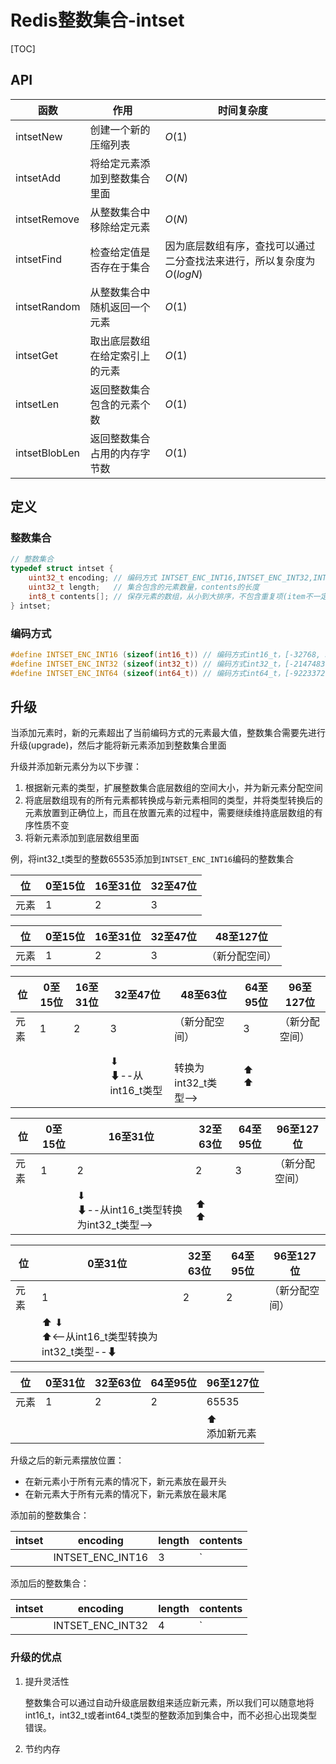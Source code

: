 # Redis整数集合-intset

[TOC]



## API

| 函数          | 作用                           | 时间复杂度                                                   |
| ------------- | ------------------------------ | ------------------------------------------------------------ |
| intsetNew     | 创建一个新的压缩列表           | $O(1)$                                                       |
| intsetAdd     | 将给定元素添加到整数集合里面   | $O(N)$                                                       |
| intsetRemove  | 从整数集合中移除给定元素       | $O(N)$                                                       |
| intsetFind    | 检查给定值是否存在于集合       | 因为底层数组有序，查找可以通过二分查找法来进行，所以复杂度为$O(logN)$ |
| intsetRandom  | 从整数集合中随机返回一个元素   | $O(1)$                                                       |
| intsetGet     | 取出底层数组在给定索引上的元素 | $O(1)$                                                       |
| intsetLen     | 返回整数集合包含的元素个数     | $O(1)$                                                       |
| intsetBlobLen | 返回整数集合占用的内存字节数   | $O(1)$                                                       |



## 定义

### 整数集合

```c
// 整数集合
typedef struct intset {
    uint32_t encoding; // 编码方式 INTSET_ENC_INT16,INTSET_ENC_INT32,INTSET_ENC_INT64
    uint32_t length;   // 集合包含的元素数量，contents的长度
    int8_t contents[]; // 保存元素的数组，从小到大排序，不包含重复项(item不一定为int8_t，取决于编码方式)
} intset;
```

### 编码方式

```c
#define INTSET_ENC_INT16 (sizeof(int16_t)) // 编码方式int16_t，[-32768, 32767]
#define INTSET_ENC_INT32 (sizeof(int32_t)) // 编码方式int32_t，[-2147483648, 2147483647]
#define INTSET_ENC_INT64 (sizeof(int64_t)) // 编码方式int64_t，[-9223372036854775808，9223372036854775807]
```



## 升级

当添加元素时，新的元素超出了当前编码方式的元素最大值，整数集合需要先进行升级(upgrade)，然后才能将新元素添加到整数集合里面

升级并添加新元素分为以下步骤：

1. 根据新元素的类型，扩展整数集合底层数组的空间大小，并为新元素分配空间
2. 将底层数组现有的所有元素都转换成与新元素相同的类型，并将类型转换后的元素放置到正确位上，而且在放置元素的过程中，需要继续维持底层数组的有序性质不变
3. 将新元素添加到底层数组里面

例，将int32_t类型的整数65535添加到`INTSET_ENC_INT16`编码的整数集合

| 位   | 0至15位 | 16至31位 | 32至47位 |
| ---- | ------- | -------- | -------- |
| 元素 | 1       | 2        | 3        |

| 位   | 0至15位 | 16至31位 | 32至47位 | 48至127位      |
| ---- | ------- | -------- | -------- | -------------- |
| 元素 | 1       | 2        | 3        | （新分配空间） |

| 位   | 0至15位 | 16至31位 | 32至47位              | 48至63位                 | 64至95位 | 96至127位      |
| ---- | ------- | -------- | --------------------- | ------------------------ | -------- | -------------- |
| 元素 | 1       | 2        | 3                     | （新分配空间）           | 3        | （新分配空间） |
|      |         |          | ⬇<br>⬇--从int16_t类型 | <br>转换为int32_t类型--> | ⬆<br>⬆   |                |

| 位   | 0至15位 | 16至31位                                  | 32至63位 | 64至95位 | 96至127位      |
| ---- | ------- | ----------------------------------------- | -------- | -------- | -------------- |
| 元素 | 1       | 2                                         | 2        | 3        | （新分配空间） |
|      |         | ⬇<br>⬇--从int16_t类型转换为int32_t类型--> | ⬆<br>⬆   |          |                |

| 位   | 0至31位                                                      | 32至63位 | 64至95位 | 96至127位      |
| ---- | ------------------------------------------------------------ | -------- | -------- | -------------- |
| 元素 | 1                                                            | 2        | 2        | （新分配空间） |
|      | ⬆                                                          ⬇<br>⬆<--从int16_t类型转换为int32_t类型--⬇ |          |          |                |

| 位   | 0至31位 | 32至63位 | 64至95位 | 96至127位       |
| ---- | ------- | -------- | -------- | --------------- |
| 元素 | 1       | 2        | 2        | 65535           |
|      |         |          |          | ⬆<br>添加新元素 |

升级之后的新元素摆放位置：

- 在新元素小于所有元素的情况下，新元素放在最开头
- 在新元素大于所有元素的情况下，新元素放在最末尾

添加前的整数集合：

| intset | encoding         | length | contents  |
| ------ | ---------------- | ------ | --------- |
|        | INTSET_ENC_INT16 | 3      | `|1|2|3|` |

添加后的整数集合：

| intset | encoding         | length | contents        |
| ------ | ---------------- | ------ | --------------- |
|        | INTSET_ENC_INT32 | 4      | `|1|2|3|65535|` |

### 升级的优点

1. 提升灵活性

   整数集合可以通过自动升级底层数组来适应新元素，所以我们可以随意地将int16_t，int32_t或者int64_t类型的整数添加到集合中，而不必担心出现类型错误。

2. 节约内存

